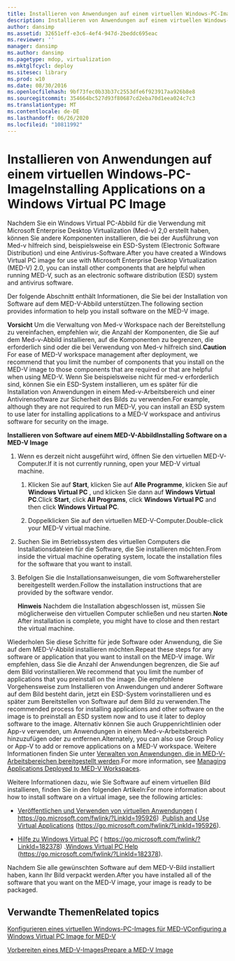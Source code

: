 ```yaml
---
title: Installieren von Anwendungen auf einem virtuellen Windows-PC-Image
description: Installieren von Anwendungen auf einem virtuellen Windows-PC-Image
author: dansimp
ms.assetid: 32651eff-e3c6-4ef4-947d-2beddc695eac
ms.reviewer: ''
manager: dansimp
ms.author: dansimp
ms.pagetype: mdop, virtualization
ms.mktglfcycl: deploy
ms.sitesec: library
ms.prod: w10
ms.date: 08/30/2016
ms.openlocfilehash: 9bf73fec0b33b37c2553dfe6f923917aa926b8e8
ms.sourcegitcommit: 354664bc527d93f80687cd2eba70d1eea024c7c3
ms.translationtype: MT
ms.contentlocale: de-DE
ms.lasthandoff: 06/26/2020
ms.locfileid: "10811992"
---
```

# <span data-ttu-id="1b7b2-103">Installieren von Anwendungen auf einem virtuellen Windows-PC-Image</span><span class="sxs-lookup"><span data-stu-id="1b7b2-103">Installing Applications on a Windows Virtual PC Image</span></span>


<span data-ttu-id="1b7b2-104">Nachdem Sie ein Windows Virtual PC-Abbild für die Verwendung mit Microsoft Enterprise Desktop Virtualization (Med-v) 2,0 erstellt haben, können Sie andere Komponenten installieren, die bei der Ausführung von Med-v hilfreich sind, beispielsweise ein ESD-System (Electronic Software Distribution) und eine Antivirus-Software.</span><span class="sxs-lookup"><span data-stu-id="1b7b2-104">After you have created a Windows Virtual PC image for use with Microsoft Enterprise Desktop Virtualization (MED-V) 2.0, you can install other components that are helpful when running MED-V, such as an electronic software distribution (ESD) system and antivirus software.</span></span>

<span data-ttu-id="1b7b2-105">Der folgende Abschnitt enthält Informationen, die Sie bei der Installation von Software auf dem MED-V-Abbild unterstützen.</span><span class="sxs-lookup"><span data-stu-id="1b7b2-105">The following section provides information to help you install software on the MED-V image.</span></span>

<span data-ttu-id="1b7b2-106">**Vorsicht**  Um die Verwaltung von Med-v Workspace nach der Bereitstellung zu vereinfachen, empfehlen wir, die Anzahl der Komponenten, die Sie auf dem Med-v-Abbild installieren, auf die Komponenten zu begrenzen, die erforderlich sind oder die bei Verwendung von Med-v hilfreich sind.</span><span class="sxs-lookup"><span data-stu-id="1b7b2-106">**Caution** For ease of MED-V workspace management after deployment, we recommend that you limit the number of components that you install on the MED-V image to those components that are required or that are helpful when using MED-V.</span></span> <span data-ttu-id="1b7b2-107">Wenn Sie beispielsweise nicht für med-v erforderlich sind, können Sie ein ESD-System installieren, um es später für die Installation von Anwendungen in einem Med-v-Arbeitsbereich und einer Antivirensoftware zur Sicherheit des Bilds zu verwenden.</span><span class="sxs-lookup"><span data-stu-id="1b7b2-107">For example, although they are not required to run MED-V, you can install an ESD system to use later for installing applications to a MED-V workspace and antivirus software for security on the image.</span></span>

 

**<span data-ttu-id="1b7b2-108">Installieren von Software auf einem MED-V-Abbild</span><span class="sxs-lookup"><span data-stu-id="1b7b2-108">Installing Software on a MED-V Image</span></span>**

1.  <span data-ttu-id="1b7b2-109">Wenn es derzeit nicht ausgeführt wird, öffnen Sie den virtuellen MED-V-Computer.</span><span class="sxs-lookup"><span data-stu-id="1b7b2-109">If it is not currently running, open your MED-V virtual machine.</span></span>

    1.  <span data-ttu-id="1b7b2-110">Klicken Sie auf **Start**, klicken Sie auf **Alle Programme**, klicken Sie auf **Windows Virtual PC** , und klicken Sie dann auf **Windows Virtual PC**.</span><span class="sxs-lookup"><span data-stu-id="1b7b2-110">Click **Start**, click **All Programs**, click **Windows Virtual PC** and then click **Windows Virtual PC**.</span></span>

    2.  <span data-ttu-id="1b7b2-111">Doppelklicken Sie auf den virtuellen MED-V-Computer.</span><span class="sxs-lookup"><span data-stu-id="1b7b2-111">Double-click your MED-V virtual machine.</span></span>

2.  <span data-ttu-id="1b7b2-112">Suchen Sie im Betriebssystem des virtuellen Computers die Installationsdateien für die Software, die Sie installieren möchten.</span><span class="sxs-lookup"><span data-stu-id="1b7b2-112">From inside the virtual machine operating system, locate the installation files for the software that you want to install.</span></span>

3.  <span data-ttu-id="1b7b2-113">Befolgen Sie die Installationsanweisungen, die vom Softwarehersteller bereitgestellt werden.</span><span class="sxs-lookup"><span data-stu-id="1b7b2-113">Follow the installation instructions that are provided by the software vendor.</span></span>

    <span data-ttu-id="1b7b2-114">**Hinweis**  Nachdem die Installation abgeschlossen ist, müssen Sie möglicherweise den virtuellen Computer schließen und neu starten.</span><span class="sxs-lookup"><span data-stu-id="1b7b2-114">**Note** After installation is complete, you might have to close and then restart the virtual machine.</span></span>

     

<span data-ttu-id="1b7b2-115">Wiederholen Sie diese Schritte für jede Software oder Anwendung, die Sie auf dem MED-V-Abbild installieren möchten.</span><span class="sxs-lookup"><span data-stu-id="1b7b2-115">Repeat these steps for any software or application that you want to install on the MED-V image.</span></span> <span data-ttu-id="1b7b2-116">Wir empfehlen, dass Sie die Anzahl der Anwendungen begrenzen, die Sie auf dem Bild vorinstallieren.</span><span class="sxs-lookup"><span data-stu-id="1b7b2-116">We recommend that you limit the number of applications that you preinstall on the image.</span></span> <span data-ttu-id="1b7b2-117">Die empfohlene Vorgehensweise zum Installieren von Anwendungen und anderer Software auf dem Bild besteht darin, jetzt ein ESD-System vorinstallieren und es später zum Bereitstellen von Software auf dem Bild zu verwenden.</span><span class="sxs-lookup"><span data-stu-id="1b7b2-117">The recommended process for installing applications and other software on the image is to preinstall an ESD system now and to use it later to deploy software to the image.</span></span> <span data-ttu-id="1b7b2-118">Alternativ können Sie auch Gruppenrichtlinien oder App-v verwenden, um Anwendungen in einem Med-v-Arbeitsbereich hinzuzufügen oder zu entfernen.</span><span class="sxs-lookup"><span data-stu-id="1b7b2-118">Alternately, you can also use Group Policy or App-V to add or remove applications on a MED-V workspace.</span></span> <span data-ttu-id="1b7b2-119">Weitere Informationen finden Sie unter [Verwalten von Anwendungen, die in MED-V-Arbeitsbereichen bereitgestellt werden](managing-applications-deployed-to-med-v-workspaces.md).</span><span class="sxs-lookup"><span data-stu-id="1b7b2-119">For more information, see [Managing Applications Deployed to MED-V Workspaces](managing-applications-deployed-to-med-v-workspaces.md).</span></span>

<span data-ttu-id="1b7b2-120">Weitere Informationen dazu, wie Sie Software auf einem virtuellen Bild installieren, finden Sie in den folgenden Artikeln:</span><span class="sxs-lookup"><span data-stu-id="1b7b2-120">For more information about how to install software on a virtual image, see the following articles:</span></span>

-   <span data-ttu-id="1b7b2-121">[Veröffentlichen und Verwenden von virtuellen Anwendungen](https://go.microsoft.com/fwlink/?LinkId=195926) ( https://go.microsoft.com/fwlink/?LinkId=195926) .</span><span class="sxs-lookup"><span data-stu-id="1b7b2-121">[Publish and Use Virtual Applications](https://go.microsoft.com/fwlink/?LinkId=195926) (https://go.microsoft.com/fwlink/?LinkId=195926).</span></span>

-   <span data-ttu-id="1b7b2-122">[Hilfe zu Windows Virtual PC](https://go.microsoft.com/fwlink/?LinkId=182378) ( https://go.microsoft.com/fwlink/?LinkId=182378) .</span><span class="sxs-lookup"><span data-stu-id="1b7b2-122">[Windows Virtual PC Help](https://go.microsoft.com/fwlink/?LinkId=182378) (https://go.microsoft.com/fwlink/?LinkId=182378).</span></span>

<span data-ttu-id="1b7b2-123">Nachdem Sie alle gewünschten Software auf dem MED-V-Bild installiert haben, kann Ihr Bild verpackt werden.</span><span class="sxs-lookup"><span data-stu-id="1b7b2-123">After you have installed all of the software that you want on the MED-V image, your image is ready to be packaged.</span></span>

## <span data-ttu-id="1b7b2-124">Verwandte Themen</span><span class="sxs-lookup"><span data-stu-id="1b7b2-124">Related topics</span></span>


[<span data-ttu-id="1b7b2-125">Konfigurieren eines virtuellen Windows-PC-Images für MED-V</span><span class="sxs-lookup"><span data-stu-id="1b7b2-125">Configuring a Windows Virtual PC Image for MED-V</span></span>](configuring-a-windows-virtual-pc-image-for-med-v.md)

[<span data-ttu-id="1b7b2-126">Vorbereiten eines MED-V-Images</span><span class="sxs-lookup"><span data-stu-id="1b7b2-126">Prepare a MED-V Image</span></span>](prepare-a-med-v-image.md)

 

 





